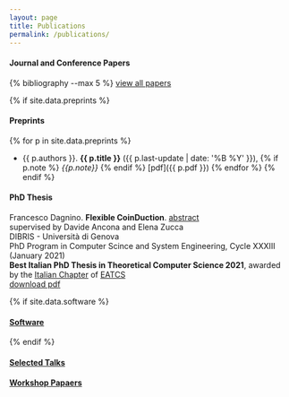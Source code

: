 ```yaml
---
layout: page
title: Publications
permalink: /publications/
---
```


#### Journal and Conference Papers
{% bibliography --max 5 %} 
[view all papers](/publications/journals-and-conferences) 

{% if site.data.preprints %} 
#### Preprints 
{% for p in site.data.preprints %} 
* {{ p.authors }}. **{{ p.title }}** ({{ p.last-update | date: '%B %Y' }}), {% if p.note %} *{{p.note}}* {% endif %} [pdf]({{ p.pdf }}) 
{% endfor %} 
{% endif %} 

#### PhD Thesis 
Francesco Dagnino. **Flexible CoinDuction**. [abstract](/publications/phd-thesis)  
supervised by  Davide Ancona and Elena Zucca  
DIBRIS - Università di Genova  
PhD Program in Computer Scince and System Engineering, Cycle XXXIII (January 2021)  
**Best Italian PhD Thesis in Theoretical Computer Science 2021**, awarded  by the [Italian Chapter](https://eatcs.org/index.php/italian-chapter) of [EATCS](https://eatcs.org/index.php/about)  
[download pdf](https://web.archive.org/web/20210214063202id_/https://iris.unige.it/retrieve/handle/11567/1035050/502494/phdunige_3767524.pdf)

{% if site.data.software %} 
#### [Software](/publications/software) 
{% endif %} 

#### [Selected Talks](/publications/talks)

#### [Workshop Papaers](/publications/workshops) 

